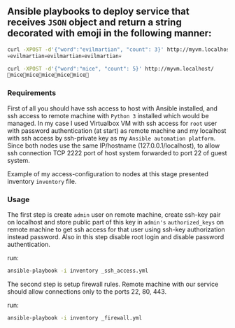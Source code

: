 ## Ansible playbooks to deploy service that receives `JSON` object and return a string decorated with emoji in the following manner:

```sh
curl -XPOST -d'{"word":"evilmartian", "count": 3}' http://myvm.localhost/
💀evilmartian💀evilmartian💀evilmartian💀

curl -XPOST -d'{"word":"mice", "count": 5}' http://myvm.localhost/
🐘mice🐘mice🐘mice🐘mice🐘mice🐘
```

### Requirements
First of all you should have ssh access to host with Ansible installed, and ssh access to remote machine with `Python 3` installed which would be managed.
In my case I used Virtualbox VM with ssh access for `root` user with password authentication (at start) as remote machine and my localhost with ssh access by ssh-private key as my `Ansible automation platform`.
Since both nodes use the same IP/hostname (127.0.0.1/localhost), to allow ssh connection TCP 2222 port of host system forwarded to port 22 of guest system.

Example of my access-configuration to nodes at this stage presented inventory `inventory` file.

### Usage
The first step is create `admin` user on remote machine, create ssh-key pair on localhost and store public part of this key in `admin's` `authorized_keys` on remote machine to get ssh access for that user using ssh-key authorization instead password.
Also in this step disable root login and disable password authentication.

run:

```bash
ansible-playbook -i inventory _ssh_access.yml
```

The second step is setup firewall rules. Remote machine with our service should allow connections only to the ports 22, 80, 443.

run:

```bash
ansible-playbook -i inventory _firewall.yml
```
